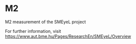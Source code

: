 M2
==

M2 measurement of the SMEyeL project

For further information, visit
https://www.aut.bme.hu/Pages/ResearchEn/SMEyeL/Overview
